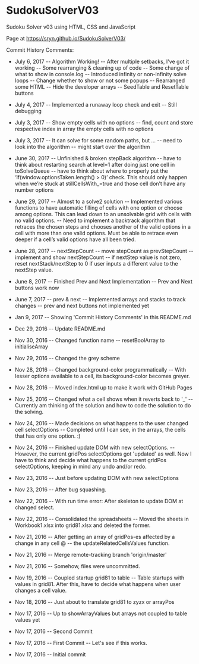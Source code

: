 # SudokuSolverV03
Sudoku Solver v03 using HTML, CSS and JavaScript

Page at https://sryn.github.io/SudokuSolverV03/

Commit History Comments:

* July 6, 2017
-- Algorithm Working!
-- After multiple setbacks, I've got it working
-- Some rearranging & cleaning up of code
-- Some change of what to show in console.log
-- Introduced infinity or non-infinity solve loops
-- Change whether to show or not some popups
-- Rearranged some HTML
-- Hide the developer arrays
-- SeedTable and ResetTable buttons

* July 4, 2017
-- Implemented a runaway loop check and exit
-- Still debugging

* July 3, 2017
-- Show empty cells with no options
-- find, count and store respective index in array the empty cells with
no options

* July 3, 2017
-- It can solve for some random paths, but ...
-- need to look into the algorithm
-- might start over the algorithm

* June 30, 2017
-- Unfinished & broken stepBack algorithm
-- have to think about restarting search at level=1 after doing just one
cell in toSolveQueue
-- have to think about where to properly put the
‘if(window.optionsTaken.length() > 0)’ check. This should only happen
when we’re stuck at stillCellsWith_=true and those cell don’t have any
number options

* June 29, 2017
-- Almost to a solve2 solution
-- Implemented various functions to have automatic filling of cells with
one option or choose among options. This can lead down to an unsolvable
grid with cells with no valid options.
-- Need to implement a backtrack algorithm that retraces the chosen
steps and chooses another of the valid options in a cell with more than
one valid options. Must be able to retrace even deeper if a cell’s
valid options have all been tried.

* June 28, 2017
-- nextStepCount
-- move stepCount as prevStepCount
-- implement and show nextStepCount
-- if nextStep value is not zero, reset nextStack/nextStep to 0 if user
inputs a different value to the nextStep value.

* June 8, 2017
-- Finished Prev and Next Implementation
-- Prev and Next buttons work now

* June 7, 2017
-- prev & next
-- Implemented arrays and stacks to track changes
-- prev and next buttons not implemented yet

* Jan 9, 2017
-- Showing 'Commit History Comments' in this README.md

* Dec 29, 2016
-- Update README.md

* Nov 30, 2016
-- Changed function name
-- resetBoolArray to initialiseArray

* Nov 29, 2016
-- Changed the grey scheme

* Nov 28, 2016
-- Changed background-color programmatically
-- With lesser options available to a cell, its background-color becomes
greyer.

* Nov 28, 2016
-- Moved index.html up to make it work with GitHub Pages

* Nov 25, 2016
-- Changed what a cell shows when it reverts back to '_'
-- Currently am thinking of the solution and how to code the solution to do
the solving.

* Nov 24, 2016
-- Made decisions on what happens to the user changed cell selectOptions
-- Completed until I can see, in the arrays, the cells that has only one
option. :)

* Nov 24, 2016
-- Finished update DOM with new selectOptions.
-- However, the current gridPos selectOptions got 'updated' as well. Now I have to think and decide what happens to the current gridPos selectOptions, keeping in mind any undo and/or redo.

* Nov 23, 2016
-- Just before updating DOM with new selectOptions

* Nov 23, 2016
-- After bug squashing.

* Nov 22, 2016
-- With run time error: After skeleton to update DOM at changed select.

* Nov 22, 2016
-- Consolidated the spreadsheets
-- Moved the sheets in Workbook1.xlsx into grid81.xlsx and deleted the
former.

* Nov 21, 2016
-- After getting an array of gridPos-es affected by a change in any cell @
-- the updateRelatedCellsValues function.

* Nov 21, 2016
-- Merge remote-tracking branch 'origin/master'

* Nov 21, 2016
-- Somehow, files were uncommitted.

* Nov 19, 2016
-- Coupled startup grid81 to table
-- Table startups with values in grid81.  After this, have to decide what
happens when user changes a cell value.

* Nov 18, 2016
-- Just about to translate grid81 to zyzx or arrayPos

* Nov 17, 2016
-- Up to showArrayValues but arrays not coupled to table values yet

* Nov 17, 2016
-- Second Commit

* Nov 17, 2016
-- First Commit
-- Let's see if this works.

* Nov 17, 2016
-- Initial commit
